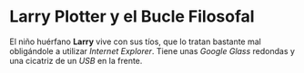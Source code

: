 # Larry Plotter y el Bucle Filosofal

El niño huérfano **Larry** vive con sus tíos, que lo tratan bastante mal obligándole a utilizar *Internet Explorer*.
Tiene unas *Google Glass* redondas y una cicatriz de un *USB* en la frente.
